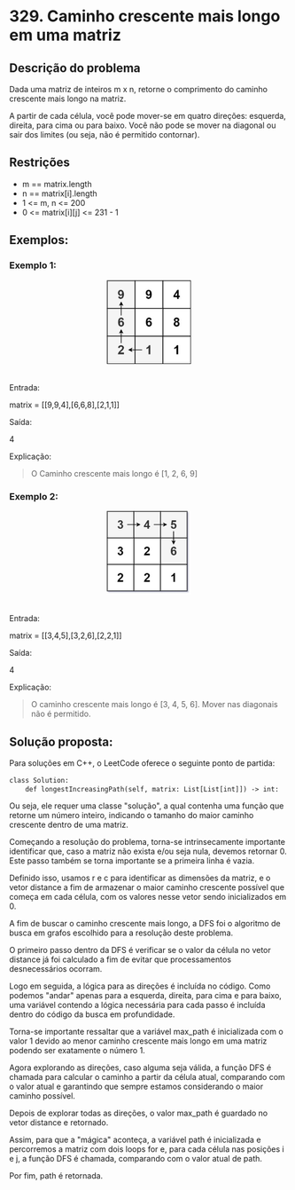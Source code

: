 # 329. Caminho crescente mais longo em uma matriz

## Descrição do problema

Dada uma matriz de inteiros m x n, retorne o comprimento do caminho crescente mais longo na matriz.

A partir de cada célula, você pode mover-se em quatro direções: esquerda, direita, para cima ou para baixo. Você não pode se mover na diagonal ou sair dos limites (ou seja, não é permitido contornar).

## Restrições

- m == matrix.length
- n == matrix[i].length
- 1 <= m, n <= 200
- 0 <= matrix[i][j] <= 231 - 1

## Exemplos:

### Exemplo 1:

<div style="text-align: center;">
    <img src="../imagens/329graph1.jpg" alt="grafo1" style="max-width: 30%; height: auto;">
</div>
</br>

Entrada:

matrix = [[9,9,4],[6,6,8],[2,1,1]]

Saída:

4

Explicação:

> O Caminho crescente mais longo é [1, 2, 6, 9]

### Exemplo 2:

<div style="text-align: center;">
    <img src="../imagens/329graph2.jpg" alt="grafo1" style="max-width: 30%; height: auto;">
</div>
</br>

Entrada:

matrix = [[3,4,5],[3,2,6],[2,2,1]]

Saída:

4

Explicação:

> O caminho crescente mais longo é [3, 4, 5, 6]. Mover nas diagonais não é permitido.

## Solução proposta:

Para soluções em C++, o LeetCode oferece o seguinte ponto de partida:

```
class Solution:
    def longestIncreasingPath(self, matrix: List[List[int]]) -> int:

```

Ou seja, ele requer uma classe "solução", a qual contenha uma função que retorne um número inteiro, indicando o tamanho do maior caminho crescente dentro de uma matriz.

Começando a resolução do problema, torna-se intrinsecamente importante identificar que, caso a matriz não exista e/ou seja nula, devemos retornar 0. Este passo também se torna importante se a primeira linha é vazia.

Definido isso, usamos r e c para identificar as dimensões da matriz, e o vetor distance a fim de armazenar o maior caminho crescente possível que começa em cada célula, com os valores nesse vetor sendo inicializados em 0.

A fim de buscar o caminho crescente mais longo, a DFS foi o algoritmo de busca em grafos escolhido para a resolução deste problema.

O primeiro passo dentro da DFS é verificar se o valor da célula no vetor distance já foi calculado a fim de evitar que processamentos desnecessários ocorram.

Logo em seguida, a lógica para as direções é incluída no código. Como podemos "andar" apenas para a esquerda, direita, para cima e para baixo, uma variável contendo a lógica necessária para cada passo é incluída dentro do código da busca em profundidade.

Torna-se importante ressaltar que a variável max_path é inicializada com o valor 1 devido ao menor caminho crescente mais longo em uma matriz podendo ser exatamente o número 1.

Agora explorando as direções, caso alguma seja válida, a função DFS é chamada para calcular o caminho a partir da célula atual, comparando com o valor atual e garantindo que sempre estamos considerando o maior caminho possível.

Depois de explorar todas as direções, o valor max_path é guardado no vetor distance e retornado.

Assim, para que a "mágica" aconteça, a variável path é inicializada e percorremos a matriz com dois loops for e, para cada célula nas posições i e j, a função DFS é chamada, comparando com o valor atual de path.

Por fim, path é retornada.
